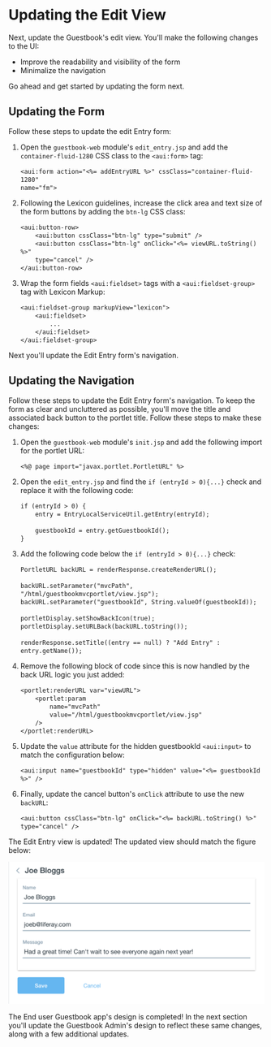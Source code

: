 # Updating the Edit View [](id=updating-the-edit-view)

Next, update the Guestbook's edit view. You'll make the
following changes to the UI:

- Improve the readability and visibility of the form
- Minimalize the navigation

Go ahead and get started by updating the form next.

## Updating the Form [](id=updating-the-form)

Follow these steps to update the edit Entry form:

1.  Open the `guestbook-web` module's `edit_entry.jsp` and add the 
    `container-fluid-1280` CSS class to the `<aui:form>` tag:
    
        <aui:form action="<%= addEntryURL %>" cssClass="container-fluid-1280" 
        name="fm">

2.  Following the Lexicon guidelines, increase the click area and text size of 
    the form buttons by adding the `btn-lg` CSS class:
    
        <aui:button-row>
            <aui:button cssClass="btn-lg" type="submit" />
            <aui:button cssClass="btn-lg" onClick="<%= viewURL.toString() %>" 
            type="cancel" />
        </aui:button-row>
        
3.  Wrap the form fields `<aui:fieldset>` tags with a `<aui:fieldset-group>` tag 
    with Lexicon Markup:
    
        <aui:fieldset-group markupView="lexicon">
            <aui:fieldset>
                ...
            </aui:fieldset>
        </aui:fieldset-group>

Next you'll update the Edit Entry form's navigation.

## Updating the Navigation [](id=updating-the-navigation)

Follow these steps to update the Edit Entry form's navigation. To keep the form 
as clear and uncluttered as possible, you'll move the title and associated back 
button to the portlet title. Follow these steps to make these changes:

1.  Open the `guestbook-web` module's `init.jsp` and add the following import 
    for the portlet URL:

        <%@ page import="javax.portlet.PortletURL" %>
        
2.  Open the `edit_entry.jsp` and find the `if (entryId > 0){...}` check and 
    replace it with the following code:

        if (entryId > 0) {
        	entry = EntryLocalServiceUtil.getEntry(entryId);

        	guestbookId = entry.getGuestbookId();
        }

3.  Add the following code below the `if (entryId > 0){...}` check:

        PortletURL backURL = renderResponse.createRenderURL();

        backURL.setParameter("mvcPath", "/html/guestbookmvcportlet/view.jsp");
        backURL.setParameter("guestbookId", String.valueOf(guestbookId));

        portletDisplay.setShowBackIcon(true);
        portletDisplay.setURLBack(backURL.toString());

        renderResponse.setTitle((entry == null) ? "Add Entry" : entry.getName());
        
4.  Remove the following block of code since this is now handled by the back URL 
    logic you just added:
    
        <portlet:renderURL var="viewURL">
            <portlet:param 
                name="mvcPath" 
                value="/html/guestbookmvcportlet/view.jsp" 
            />
        </portlet:renderURL>
        
5.  Update the `value` attribute for the hidden guestbookId `<aui:input>` to 
    match the configuration below:
    
        <aui:input name="guestbookId" type="hidden" value="<%= guestbookId %>" />
        
6.  Finally, update the cancel button's `onClick` attribute to use the new 
    `backURL`:
    
        <aui:button cssClass="btn-lg" onClick="<%= backURL.toString() %>" 
        type="cancel" />
        
The Edit Entry view is updated! The updated view should match the figure below:

![Figure 1: The updated Edit Entry view keeps the user in mind, providing a clear and concise form.](../../../../../images/updated-edit-entry-form.png)

The End user Guestbook app's design is completed! In the next section you'll 
update the Guestbook Admin's design to reflect these same changes, along with a 
few additional updates.
